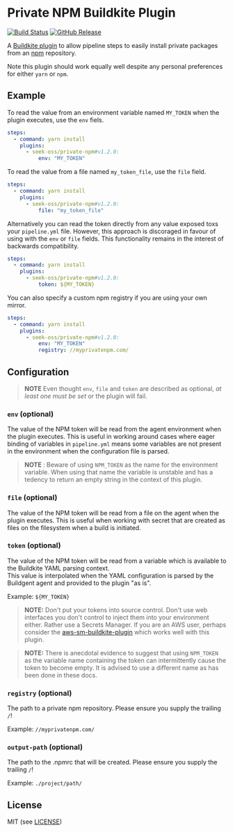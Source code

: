 # Private NPM Buildkite Plugin

[![Build Status](https://img.shields.io/endpoint.svg?url=https%3A%2F%2Factions-badge.atrox.dev%2Fseek-oss%2Fprivate-npm-buildkite-plugin%2Fbadge&style=flat)](https://actions-badge.atrox.dev/seek-oss/private-npm-buildkite-plugin/goto)
[![GitHub Release](https://img.shields.io/github/release/seek-oss/private-npm-buildkite-plugin.svg)](https://github.com/seek-oss/private-npm-buildkite-plugin/releases)


A [Buildkite plugin](https://buildkite.com/docs/agent/v3/plugins) to allow pipeline steps to easily install
private packages from an [npm](https://www.npmjs.com) repository.

Note this plugin should work equally well despite any personal preferences for either `yarn` or `npm`.

## Example

To read the value from an environment variable named `MY_TOKEN` when the plugin executes, use the `env` fiels.

```yml
steps:
  - command: yarn install
    plugins:
      - seek-oss/private-npm#v1.2.0:
          env: "MY_TOKEN"
```

To read the value from a file named `my_token_file`, use the `file` field.

```yml
steps:
  - command: yarn install
    plugins:
      - seek-oss/private-npm#v1.2.0:
          file: "my_token_file"
```

Alternatively you can read the token directly from any value exposed toxs your `pipeline.yml` file.  However, this 
approach is discoraged in favour of using with the `env` or `file` fields.  This functionality remains in the interest
 of backwards compatibility.

```yml
steps:
  - command: yarn install
    plugins:
      - seek-oss/private-npm#v1.2.0:
          token: ${MY_TOKEN}
```


You can also specify a custom npm registry if you are using your own mirror.

```yml
steps:
  - command: yarn install
    plugins:
      - seek-oss/private-npm#v1.2.0:
          env: "MY_TOKEN"
          registry: //myprivatenpm.com/
```

## Configuration

> **NOTE** Even thought `env`, `file` and `token` are described as optional, _at least one must be set_ or the plugin 
> will fail.

### `env` (optional)

The value of the NPM token will be read from the agent environment when the plugin executes.  This is useful in working
around cases where eager binding of variables in `pipeline.yml` means some variables are not present in the 
environment when the configuration file is parsed.

> **NOTE** : Beware of using `NPM_TOKEN` as the name for the environment variable. When using that name the variable
> is unstable and has a tedency to return an empty string in the context of this plugin.

### `file` (optional)

The value of the NPM token will be read from a file on the agent when the plugin executes.  This is useful when working
with secret that are created as files on the filesystem when a build is initiated.

### `token` (optional)

The value of the NPM token will be read from a variable which is available to the Buildkite YAML parsing context.  
This value is interpolated when the YAML configuration is parsed by the Buildgent agent and provided to the plugin "as 
is".

Example: `${MY_TOKEN}`
> **NOTE:** Don't put your tokens into source control.  Don't use web interfaces you don't control to inject them into 
> your environment either.  Rather use a Secrets Manager.  If you are an AWS user, perhaps consider the 
> [aws-sm-buildkite-plugin](https://github.com/seek-oss/aws-sm-buildkite-plugin) which works well with this plugin.

> **NOTE:** There is anecdotal evidence to suggest that using `NPM_TOKEN` as the variable name containing the 
> token can intermittently cause the token to become empty.  It is advised to use a different name as has been done in 
> these docs.

### `registry` (optional)
The path to a private npm repository.  Please ensure you supply the trailing `/`!

Example: `//myprivatenpm.com/`

### `output-path` (optional)
The path to the .npmrc that will be created.  Please ensure you supply the trailing `/`!

Example: `./project/path/`

## License
MIT (see [LICENSE](./LICENSE))
